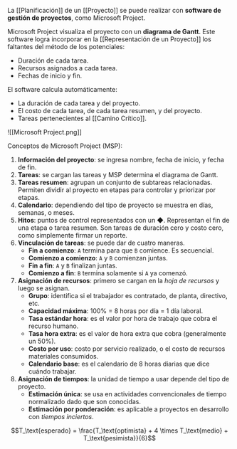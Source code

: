 La [[Planificación]] de un [[Proyecto]] se puede realizar con **software de gestión de proyectos**, como Microsoft Project.

Microsoft Project visualiza el proyecto con un **diagrama de Gantt**. Este software logra incorporar en la [[Representación de un Proyecto]] los faltantes del método de los potenciales:

- Duración de cada tarea.
- Recursos asignados a cada tarea.
- Fechas de inicio y fin.

El software calcula automáticamente:

- La duración de cada tarea y del proyecto.
- El costo de cada tarea, de cada tarea resumen, y del proyecto.
- Tareas pertenecientes al [[Camino Crítico]].

![[Microsoft Project.png]]

Conceptos de Microsoft Project (MSP):

1. **Información del proyecto**: se ingresa nombre, fecha de inicio, y fecha de fin.
2. **Tareas**: se cargan las tareas y MSP determina el diagrama de Gantt.
3. **Tareas resumen**: agrupan un conjunto de subtareas relacionadas. Permiten dividir al proyecto en etapas para controlar y priorizar por etapas.
4. **Calendario**: dependiendo del tipo de proyecto se muestra en días, semanas, o meses.
5. **Hitos**: puntos de control representados con un ◆. Representan el fin de una etapa o tarea resumen. Son tareas de duración cero y costo cero, como simplemente firmar un reporte.
6. **Vinculación de tareas**: se puede dar de cuatro maneras.
   - **Fin a comienzo**: `A` termina para que `B` comience. Es secuencial.
   - **Comienzo a comienzo**: `A` y `B` comienzan juntas.
   - **Fin a fin**: `A` y `B` finalizan juntas.
   - **Comienzo a fin**: `B` termina solamente si `A` ya comenzó.
7. **Asignación de recursos**: primero se cargan en la _hoja de recursos_ y luego se asignan.
   - **Grupo**: identifica si el trabajador es contratado, de planta, directivo, etc.
   - **Capacidad máxima**: 100% = 8 horas por día = 1 día laboral.
   - **Tasa estándar hora**: es el valor por hora de trabajo que cobra el recurso humano.
   - **Tasa hora extra**: es el valor de hora extra que cobra (generalmente un 50%).
   - **Costo por uso**: costo por servicio realizado, o el costo de recursos materiales consumidos.
   - **Calendario base**: es el calendario de 8 horas diarias que dice cuándo trabajar.
8. **Asignación de tiempos**: la unidad de tiempo a usar depende del tipo de proyecto.
   - **Estimación única**: se usa en actividades convencionales de tiempo normalizado dado que son conocidas.
   - **Estimación por ponderación**: es aplicable a proyectos en desarrollo con _tiempos inciertos_.

$$T_\text{esperado} = \frac{T_\text{optimista} + 4 \times T_\text{medio} + T_\text{pesimista}}{6}$$
